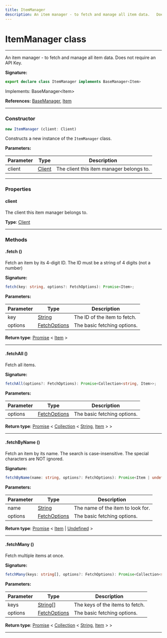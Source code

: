 ```yaml
---
title: ItemManager
description: An item manager - to fetch and manage all item data.   Does not require an API Key.
---
```


# ItemManager class

---

An item manager - to fetch and manage all item data.   Does not require an API Key.

**Signature:**

```ts
export declare class ItemManager implements BaseManager<Item> 
```

Implements: BaseManager&lt;Item&gt;

**References:** [BaseManager](/api/interfaces/basemanager), [Item](/api/classes/item)

---

### Constructor

```ts
new ItemManager (client: Client)
```

Constructs a new instance of the `ItemManager` class.

**Parameters:**

| Parameter | Type | Description |
| --------- | ---- | ----------- |
| client | [Client](/api/classes/client) | The client this item manager belongs to. |
---

### Properties

#### client

The client this item manager belongs to.



**Type**: [Client](/api/classes/client)

---

### Methods

#### .fetch ()

Fetch an item by its 4-digit ID. The ID must be a string of 4 digits (not a number)




**Signature:**

```ts
fetch(key: string, options?: FetchOptions): Promise<Item>;
```

**Parameters:**

| Parameter | Type | Description |
| --------- | ---- | ----------- |
| key | [String](https://developer.mozilla.org/en-US/docs/Web/JavaScript/Reference/Global_Objects/String) | The ID of the item to fetch. |
| options | [FetchOptions](/api/interfaces/fetchoptions) | The basic fetching options. |

**Return type**: [Promise](https://developer.mozilla.org/en-US/docs/Web/JavaScript/Reference/Global_Objects/Promise) \< [Item](/api/classes/item) \>

---

#### .fetchAll ()

Fetch all items.




**Signature:**

```ts
fetchAll(options?: FetchOptions): Promise<Collection<string, Item>>;
```

**Parameters:**

| Parameter | Type | Description |
| --------- | ---- | ----------- |
| options | [FetchOptions](/api/interfaces/fetchoptions) | The basic fetching options. |

**Return type**: [Promise](https://developer.mozilla.org/en-US/docs/Web/JavaScript/Reference/Global_Objects/Promise) \< [Collection](https://discord.js.org/#/docs/collection/stable/class/Collection) \< [String](https://developer.mozilla.org/en-US/docs/Web/JavaScript/Reference/Global_Objects/String), [Item](/api/classes/item) \> \>

---

#### .fetchByName ()

Fetch an item by its name. The search is case-insensitive. The special characters are NOT ignored.




**Signature:**

```ts
fetchByName(name: string, options?: FetchOptions): Promise<Item | undefined>;
```

**Parameters:**

| Parameter | Type | Description |
| --------- | ---- | ----------- |
| name | [String](https://developer.mozilla.org/en-US/docs/Web/JavaScript/Reference/Global_Objects/String) | The name of the item to look for. |
| options | [FetchOptions](/api/interfaces/fetchoptions) | The basic fetching options. |

**Return type**: [Promise](https://developer.mozilla.org/en-US/docs/Web/JavaScript/Reference/Global_Objects/Promise) \< [Item](/api/classes/item) \| [Undefined](https://developer.mozilla.org/en-US/docs/Web/JavaScript/Reference/Global_Objects/undefined) \>

---

#### .fetchMany ()

Fetch multiple items at once.




**Signature:**

```ts
fetchMany(keys: string[], options?: FetchOptions): Promise<Collection<string, Item>>;
```

**Parameters:**

| Parameter | Type | Description |
| --------- | ---- | ----------- |
| keys | [String](https://developer.mozilla.org/en-US/docs/Web/JavaScript/Reference/Global_Objects/String)[] | The keys of the items to fetch. |
| options | [FetchOptions](/api/interfaces/fetchoptions) | The basic fetching options. |

**Return type**: [Promise](https://developer.mozilla.org/en-US/docs/Web/JavaScript/Reference/Global_Objects/Promise) \< [Collection](https://discord.js.org/#/docs/collection/stable/class/Collection) \< [String](https://developer.mozilla.org/en-US/docs/Web/JavaScript/Reference/Global_Objects/String), [Item](/api/classes/item) \> \>

---

